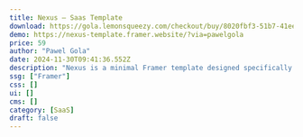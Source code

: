 ```yaml
---
title: Nexus — Saas Template
download: https://gola.lemonsqueezy.com/checkout/buy/8020fbf3-51b7-41ee-ac7a-aa93d505b1da?aff=YGGpO5
demo: https://nexus-template.framer.website/?via=pawelgola
price: 59
author: "Pawel Gola"
date: 2024-11-30T09:41:36.552Z
description: "Nexus is a minimal Framer template designed specifically for software companies, fintech startups, tech startups, and other SaaS businesses."
ssg: ["Framer"]
css: []
ui: []
cms: []
category: [SaaS]
draft: false
---
```

